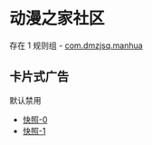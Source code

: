 # 动漫之家社区

存在 1 规则组 - [com.dmzjsq.manhua](/src/apps/com.dmzjsq.manhua.ts)

## 卡片式广告

默认禁用

- [快照-0](https://i.gkd.li/import/12885087)
- [快照-1](https://i.gkd.li/import/12893731)
